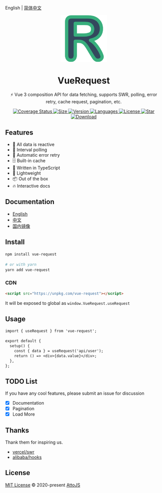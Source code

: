 English | [简体中文](README-zh_CN.md)

<p align="center">
  <a href="https://www.attojs.org">
    <img
      width="150"
      src="https://raw.githubusercontent.com/AttoJS/art/master/vue-request-logo.png"
      alt="VueRequest logo"
    />
  </a>
</p>
<h1 align="center">VueRequest</h1>
<div align="center">
  <p align="center">⚡️ Vue 3 composition API for data fetching, supports SWR, polling, error retry, cache request, pagination, etc.</p>
  <a href="https://codecov.io/github/attojs/vue-request?branch=master">
    <img
      src="https://img.shields.io/codecov/c/github/attojs/vue-request?token=NW2XVQWGPP"
      alt="Coverage Status"
    />
  </a>
  <a href="https://www.npmjs.com/package/vue-request">
    <img src="https://img.shields.io/bundlephobia/minzip/vue-request/latest" alt="Size" />
  </a>
  <a href="https://www.npmjs.com/package/vue-request">
    <img src="https://img.shields.io/npm/v/vue-request" alt="Version" />
  </a>
  <a href="https://www.npmjs.com/package/vue-request">
    <img src="https://img.shields.io/github/languages/top/attojs/vue-request" alt="Languages" />
  </a>
  <a href="https://www.npmjs.com/package/vue-request">
    <img src="https://img.shields.io/npm/l/vue-request" alt="License" />
  </a>
  <a href="https://github.com/AttoJS/vue-request/stargazers">
    <img src="https://img.shields.io/github/stars/attojs/vue-request" alt="Star" />
  </a>
  <a href="https://www.npmjs.com/package/vue-request">
    <img src="https://img.shields.io/npm/dm/vue-request" alt="Download" />
  </a>
</div>

## Features

- 🚀 All data is reactive
- 🔄 Interval polling
- 🤖 Automatic error retry
- 🗄 Built-in cache
- 📠 Written in TypeScript
- 🍃 Lightweight
- 📦 Out of the box
- 🔥 Interactive docs

## Documentation

- [English](https://www.attojs.org/)
- [中文](https://cn.attojs.org/)
- [国内镜像](https://www.attojs.com/)

## Install

```bash
npm install vue-request

# or with yarn
yarn add vue-request
```

### CDN

```html
<script src="https://unpkg.com/vue-request"></script>
```

It will be exposed to global as `window.VueRequest.useRequest`

## Usage

```tsx
import { useRequest } from 'vue-request';

export default {
  setup() {
    const { data } = useRequest('api/user');
    return () => <div>{data.value}</div>;
  },
};
```

## TODO List

If you have any cool features, please submit an issue for discussion

- [x] Documentation
- [x] Pagination
- [x] Load More

## Thanks

Thank them for inspiring us.

- [vercel/swr](https://github.com/vercel/swr)
- [alibaba/hooks](https://ahooks.js.org/hooks/async#userequest)

## License

[MIT License](https://github.com/AttoJS/vue-request/blob/master/LICENSE) © 2020-present [AttoJS](https://github.com/AttoJS)
